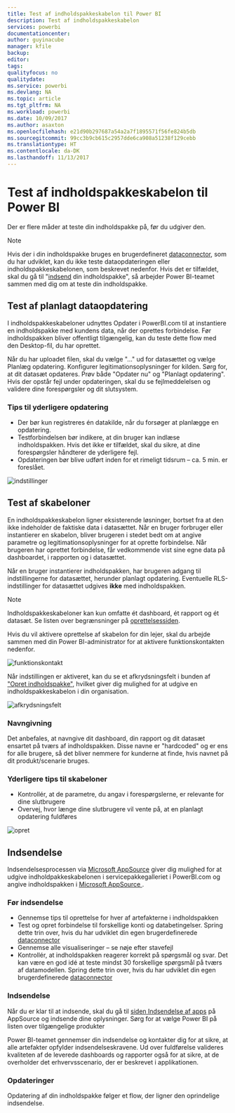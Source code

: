 ```yaml
---
title: Test af indholdspakkeskabelon til Power BI
description: Test af indholdspakkeskabelon
services: powerbi
documentationcenter: 
author: guyinacube
manager: kfile
backup: 
editor: 
tags: 
qualityfocus: no
qualitydate: 
ms.service: powerbi
ms.devlang: NA
ms.topic: article
ms.tgt_pltfrm: NA
ms.workload: powerbi
ms.date: 10/09/2017
ms.author: asaxton
ms.openlocfilehash: e21d90b297687a54a2a7f1895571f56fe824b5db
ms.sourcegitcommit: 99cc3b9cb615c2957dde6ca908a51238f129cebb
ms.translationtype: HT
ms.contentlocale: da-DK
ms.lasthandoff: 11/13/2017
---
```

# <a name="testing-template-content-packs-for-power-bi"></a>Test af indholdspakkeskabelon til Power BI
Der er flere måder at teste din indholdspakke på, før du udgiver den.  

> [!NOTE]
> Hvis der i din indholdspakke bruges en brugerdefineret [dataconnector](https://aka.ms/DataConnectors), som du har udviklet, kan du ikke teste dataopdateringen eller indholdspakkeskabelonen, som beskrevet nedenfor. Hvis det er tilfældet, skal du gå til "[indsend](#submission) din indholdspakke", så arbejder Power BI-teamet sammen med dig om at teste din indholdspakke.
> 
> 

## <a name="testing-scheduled-data-refresh"></a>Test af planlagt dataopdatering
I indholdspakkeskabeloner udnyttes Opdater i PowerBI.com til at instantiere en indholdspakke med kundens data, når der oprettes forbindelse. Før indholdspakken bliver offentligt tilgængelig, kan du teste dette flow med den Desktop-fil, du har oprettet.

Når du har uploadet filen, skal du vælge "..." ud for datasættet og vælge Planlæg opdatering. Konfigurer legitimationsoplysninger for kilden. Sørg for, at dit datasæt opdateres. Prøv både "Opdater nu" og "Planlagt opdatering". Hvis der opstår fejl under opdateringen, skal du se fejlmeddelelsen og validere dine forespørgsler og dit slutsystem.

### <a name="additional-refresh-tips"></a>Tips til yderligere opdatering
* Der bør kun registreres én datakilde, når du forsøger at planlægge en opdatering.  
* Testforbindelsen bør indikere, at din bruger kan indlæse indholdspakken. Hvis det ikke er tilfældet, skal du sikre, at dine forespørgsler håndterer de yderligere fejl.  
* Opdateringen bør blive udført inden for et rimeligt tidsrum – ca. 5 min. er foreslået.  

![indstillinger](media/template-content-pack-testing/scheduledrefresh.png)

<a name="templates"></a>

## <a name="testing-templates"></a>Test af skabeloner
En indholdspakkeskabelon ligner eksisterende løsninger, bortset fra at den ikke indeholder de faktiske data i datasættet. Når en bruger forbruger eller instantierer en skabelon, bliver brugeren i stedet bedt om at angive parametre og legitimationsoplysninger for at oprette forbindelse. Når brugeren har oprettet forbindelse, får vedkommende vist sine egne data på dashboardet, i rapporten og i datasættet. 

Når en bruger instantierer indholdspakken, har brugeren adgang til indstillingerne for datasættet, herunder planlagt opdatering. Eventuelle RLS-indstillinger for datasættet udgives **ikke** med indholdspakken.  

> [!NOTE]
> Indholdspakkeskabeloner kan kun omfatte ét dashboard, ét rapport og ét datasæt. Se listen over begrænsninger på [oprettelsessiden](template-content-pack-authoring.md#restrictions). 
> 
> 

Hvis du vil aktivere oprettelse af skabelon for din lejer, skal du arbejde sammen med din Power BI-administrator for at aktivere funktionskontakten nedenfor. 

![funktionskontakt](media/template-content-pack-testing/featureswitch.png)

Når indstillingen er aktiveret, kan du se et afkrydsningsfelt i bunden af ["Opret indholdspakke"](https://app.powerbi.com/groups/me/publish-content/), hvilket giver dig mulighed for at udgive en indholdspakkeskabelon i din organisation. 

![afkrydsningsfelt](media/template-content-pack-testing/checkbox.png)

### <a name="naming"></a>Navngivning
Det anbefales, at navngive dit dashboard, din rapport og dit datasæt ensartet på tværs af indholdspakken. Disse navne er "hardcoded" og er ens for alle brugere, så det bliver nemmere for kunderne at finde, hvis navnet på dit produkt/scenarie bruges.

### <a name="additional-template-tips"></a>Yderligere tips til skabeloner
* Kontrollér, at de parametre, du angav i forespørgslerne, er relevante for dine slutbrugere
* Overvej, hvor længe dine slutbrugere vil vente på, at en planlagt opdatering fuldføres

![opret](media/template-content-pack-testing/createtemplate.png)

<a name="submission"></a>

## <a name="submission"></a>Indsendelse
Indsendelsesprocessen via [Microsoft AppSource](https://appsource.microsoft.com/en-us/partners/list-an-app) giver dig mulighed for at udgive indholdpakkeskabelonen i servicepakkegalleriet i PowerBI.com og angive indholdspakken i [Microsoft AppSource ](http://appsource.microsoft.com).

### <a name="before-submission"></a>Før indsendelse
* Gennemse tips til oprettelse for hver af artefakterne i indholdspakken
* Test og opret forbindelse til forskellige konti og databetingelser. Spring dette trin over, hvis du har udviklet din egen brugerdefinerede [dataconnector](https://aka.ms/DataConnectors)
* Gennemse alle visualiseringer – se nøje efter stavefejl
* Kontrollér, at indholdspakken reagerer korrekt på spørgsmål og svar. Det kan være en god idé at teste mindst 30 forskellige spørgsmål på tværs af datamodellen. Spring dette trin over, hvis du har udviklet din egen brugerdefinerede [dataconnector](https://aka.ms/DataConnectors)

### <a name="submission"></a>Indsendelse
Når du er klar til at indsende, skal du gå til [siden Indsendelse af apps](https://appsource.microsoft.com/en-us/partners/list-an-app) på AppSource og indsende dine oplysninger. Sørg for at vælge Power BI på listen over tilgængelige produkter

Power BI-teamet gennemser din indsendelse og kontakter dig for at sikre, at alle artefakter opfylder indsendelseskravene. Ud over fuldførelse valideres kvaliteten af de leverede dashboards og rapporter også for at sikre, at de overholder det erhvervsscenario, der er beskrevet i applikationen.

### <a name="updates"></a>Opdateringer
Opdatering af din indholdspakke følger et flow, der ligner den oprindelige indsendelse. 

